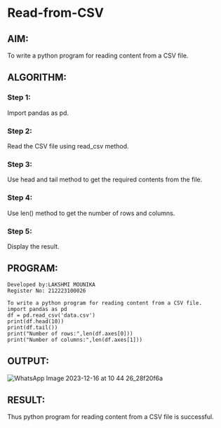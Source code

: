# Read-from-CSV
## AIM:
To write a python program for reading content from a CSV file.

## ALGORITHM:
### Step 1:
Import pandas as pd.

### Step 2:
Read the CSV file using read_csv method.

### Step 3:
Use head and tail method to get the required contents from the file.

### Step 4:
Use len() method to get the number of rows and columns.

### Step 5:
Display the result.

## PROGRAM:
```
Developed by:LAKSHMI MOUNIKA
Register No: 212223100026

To write a python program for reading content from a CSV file.
import pandas as pd
df = pd.read_csv('data.csv')
print(df.head(10))
print(df.tail())
print("Number of rows:",len(df.axes[0]))
print("Number of columns:",len(df.axes[1]))

```
## OUTPUT:

![WhatsApp Image 2023-12-16 at 10 44 26_28f20f6a](https://github.com/AnnaLahari/Read-from-CSV/assets/149365425/6e404520-5f78-4c89-a061-6a6b3bf80f39)


## RESULT:
Thus python program for reading content from a CSV file is successful.
